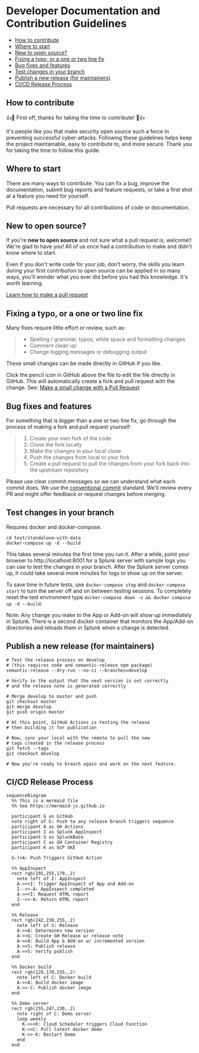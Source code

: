 # Developer Documentation and Contribution Guidelines

- [How to contribute](#how-to-contribute)
- [Where to start](#where-to-start)
- [New to open source?](#new-to-open-source)
- [Fixing a typo, or a one or two line fix](#fixing-a-typo-or-a-one-or-two-line-fix)
- [Bug fixes and features](#bug-fixes-and-features)
- [Test changes in your branch](#test-changes-in-your-branch)
- [Publish a new release (for maintainers)](#publish-a-new-release-for-maintainers)
- [CI/CD Release Process](#cicd-release-process)

## How to contribute

:+1::tada: First off, thanks for taking the time to contribute! :tada::+1:

It's people like you that make security open source such a force in preventing
successful cyber-attacks. Following these guidelines helps keep the project
maintainable, easy to contribute to, and more secure. Thank you for taking the
time to follow this guide.

## Where to start

There are many ways to contribute. You can fix a bug, improve the documentation,
submit bug reports and feature requests, or take a first shot at a feature you
need for yourself.

Pull requests are necessary for all contributions of code or documentation.

## New to open source?

If you're **new to open source** and not sure what a pull request is, welcome!!
We're glad to have you! All of us once had a contribution to make and didn't
know where to start.

Even if you don't write code for your job, don't worry, the skills you learn
during your first contribution to open source can be applied in so many ways,
you'll wonder what you ever did before you had this knowledge. It's worth
learning.

[Learn how to make a pull request](https://github.com/PaloAltoNetworks/.github/blob/master/Learn-GitHub.md#learn-how-to-make-a-pull-request)

## Fixing a typo, or a one or two line fix

Many fixes require little effort or review, such as:

> - Spelling / grammar, typos, white space and formatting changes
> - Comment clean up
> - Change logging messages or debugging output

These small changes can be made directly in GitHub if you like.

Click the pencil icon in GitHub above the file to edit the file directly in
GitHub. This will automatically create a fork and pull request with the change.
See:
[Make a small change with a Pull Request](https://www.freecodecamp.org/news/how-to-make-your-first-pull-request-on-github/)

## Bug fixes and features

For something that is bigger than a one or two line fix, go through the process
of making a fork and pull request yourself:

> 1. Create your own fork of the code
> 2. Clone the fork locally
> 3. Make the changes in your local clone
> 4. Push the changes from local to your fork
> 5. Create a pull request to pull the changes from your fork back into the
>    upstream repository

Please use clear commit messages so we can understand what each commit does.
We use the [conventional commit](https://www.conventionalcommits.org) standard.
We'll review every PR and might offer feedback or request changes before
merging.

## Test changes in your branch

Requires docker and docker-compose.

```shell
cd test/standalone-with-data
docker-compose up -d --build
```

This takes several minutes the first time you run it. After a while, point your
browser to http://localhost:8001 for a Splunk server with sample logs you can
use to test the changes in your branch. After the Splunk server comes up, it
could take several more minutes for logs to show up on the server.

To save time in future tests, use `docker-compose stop` and
`docker-compose start` to turn the server off and on between testing
sessions. To completely reset the test environment type
`docker-compose down -v && docker-compose up -d --build`.

Note: Any change you make to the App or Add-on will show up immediately in
Splunk. There is a second docker container that monitors the App/Add-on
directories and reloads them in Splunk when a change is detected.

## Publish a new release (for maintainers)

```
# Test the release process on develop
# (this requires node and semantic-release npm package)
semantic-release --dry-run --no-ci --branches=develop

# Verify in the output that the next version is set correctly
# and the release note is generated correctly

# Merge develop to master and push
git checkout master
git merge develop
git push origin master

# At this point, GitHub Actions is testing the release
# then building it for publication

# Now, sync your local with the remote to pull the new
# tags created in the release process
git fetch --tags
git checkout develop

# Now you're ready to branch again and work on the next feature.
```

## CI/CD Release Process

```mermaid
sequenceDiagram
  %% This is a mermaid file
  %% See https://mermaid-js.github.io

  participant G as GitHub
  note right of G: Push to any release branch triggers sequence
  participant A as GH Actions
  participant I as Splunk AppInspect
  participant S as SplunkBase
  participant C as GH Container Registry
  participant K as GCP GKE
  
  G-)+A: Push Triggers GitHub Action

  %% AppInspect
  rect rgb(191,255,179,.2)
    note left of I: AppInspect
    A->>+I: Trigger AppInspect of App and Add-on
    I-->>-A: AppInspect completed
    A->>+I: Request HTML report
    I-->>-A: Return HTML report
  end

  %% Release
  rect rgb(242,230,255,.2)
    note left of S: Release
    A->>A: Determines new version
    A->>G: Create GH Release w/ release note
    A->>A: Build App & Add-on w/ incremented version
    A->>S: Publish release
    A->>S: Verify publish
  end

  %% Docker build
  rect rgb(128,170,255,.2)
    note left of C: Docker build
    A->>A: Build docker image
    A->>-C: Publish docker image
  end
  
  %% Demo server
  rect rgb(255,247,230,.2)
    note right of C: Demo server
    loop weekly
      K->>+K: Cloud Scheduler triggers Cloud Function
      K->>C: Pull latest docker demo
      K->>-K: Restart Demo
    end
  end
```